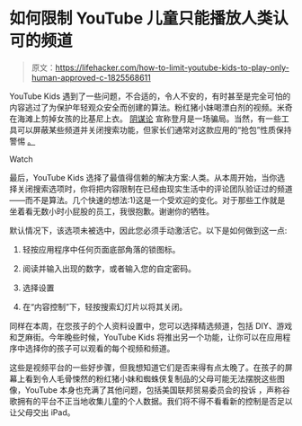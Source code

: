 # 如何限制 YouTube 儿童只能播放人类认可的频道

> 原文：<https://lifehacker.com/how-to-limit-youtube-kids-to-play-only-human-approved-c-1825568611>

YouTube Kids 遇到了一些问题，不合适的，令人不安的，有时甚至是完全可怕的内容逃过了为保护年轻观众安全而创建的算法。粉红猪小妹喝漂白剂的视频。米奇在海滩上剪掉女孩的比基尼上衣。 [阴谋论](http://www.businessinsider.com/youtube-suggested-conspiracy-videos-to-children-using-its-kids-app-2018-3?r=UK&IR=T) 宣称登月是一场骗局。当然，有一些工具可以屏蔽某些频道并关闭搜索功能，但家长们通常对这款应用的“抢包”性质保持警惕 [。](https://www.commonsensemedia.org/app-reviews/youtube-kids/user-reviews/adult) 

Watch

最后，YouTube Kids 选择了最值得信赖的解决方案:人类。从本周开始，当你选择关闭搜索选项时，你将把内容限制在已经由现实生活中的评论团队验证过的频道——而不是算法。几个快速的想法:1)这是一个受欢迎的变化。对于那些工作就是坐着看无数小时小屁股的员工，我很抱歉。谢谢你的牺牲。

默认情况下，该选项未被选中，因此您必须手动激活它。以下是如何做到这一点:

1.  轻按应用程序中任何页面底部角落的锁图标。
2.  阅读并输入出现的数字，或者输入您的自定密码。
3.  选择设置

4.  在“内容控制”下，轻按搜索幻灯片以将其关闭。

同样在本周，在您孩子的个人资料设置中，您可以选择精选频道，包括 DIY、游戏和芝麻街。今年晚些时候，YouTube Kids 将推出另一个功能，让你可以在应用程序中选择你的孩子可以观看的每个视频和频道。

这些是视频平台的一些好步骤，但我想知道它们是否来得有点太晚了。在孩子的屏幕上看到令人毛骨悚然的粉红猪小妹和蜘蛛侠复制品的父母可能无法摆脱这些图像，YouTube 本身也充满了其他问题，包括美国联邦贸易委员会的投诉 ，声称谷歌拥有的平台不正当地收集儿童的个人数据。我们将不得不看看新的控制是否足以让父母交出 iPad。